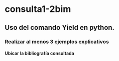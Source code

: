 # consulta1-2bim

## Uso del comando Yield en python.

### Realizar al menos 3 ejemplos explicativos

#### Ubicar la bibliografía consultada
